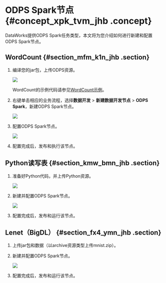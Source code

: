 # ODPS Spark节点 {#concept_xpk_tvm_jhb .concept}

DataWorks提供ODPS Spark任务类型，本文将为您介绍如何进行新建和配置ODPS Spark节点。

## WordCount {#section_mfm_k1n_jhb .section}

1.  编译您的jar包，上传ODPS资源。

    ![](http://static-aliyun-doc.oss-cn-hangzhou.aliyuncs.com/assets/img/156167/155858045844146_zh-CN.png)

    WordCount的示例代码请参见[WordCount示例](../../../../intl.zh-CN/开发/MapReduce/示例程序/WordCount示例.md#)。

2.  右键单击相应的业务流程，选择**数据开发** \> **新建数据开发节点** \> **ODPS Spark**，新建ODPS Spark节点。

    ![](http://static-aliyun-doc.oss-cn-hangzhou.aliyuncs.com/assets/img/156167/155858045845963_zh-CN.png)

3.  配置ODPS Spark节点。

    ![](http://static-aliyun-doc.oss-cn-hangzhou.aliyuncs.com/assets/img/156167/155858045944155_zh-CN.png)

4.  配置完成后，发布和执行该节点。

## Python读写表 {#section_kmw_bmn_jhb .section}

1.  准备好Python代码，并上传Python资源。

    ![](http://static-aliyun-doc.oss-cn-hangzhou.aliyuncs.com/assets/img/156167/155858045944158_zh-CN.png)

2.  新建并配置ODPS Spark节点。

    ![](http://static-aliyun-doc.oss-cn-hangzhou.aliyuncs.com/assets/img/156167/155858045944161_zh-CN.png)

3.  配置完成后，发布和运行该节点。

## Lenet（BigDL） {#section_fx4_ymn_jhb .section}

1.  上传jar包和数据（以archive资源类型上传mnist.zip）。
2.  新建并配置ODPS Spark节点。

    ![](http://static-aliyun-doc.oss-cn-hangzhou.aliyuncs.com/assets/img/156167/155858045944165_zh-CN.png)

3.  配置完成后，发布和运行该节点。

